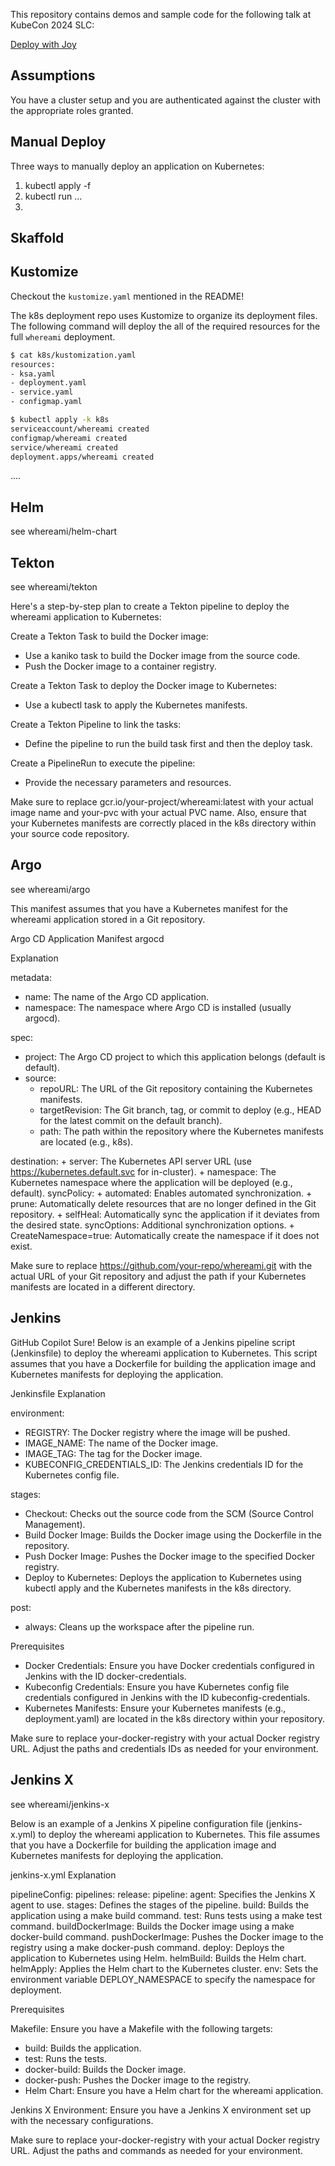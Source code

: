 This repository contains demos and sample code for the 
following talk at KubeCon 2024 SLC: 

[Deploy with Joy](https://events.linuxfoundation.org/kubecon-cloudnativecon-north-america/program/schedule/)

## Assumptions
You have a cluster setup and you are authenticated against the cluster with the appropriate roles granted. 

## Manual Deploy 
Three ways to manually deploy an application on Kubernetes:

1.  kubectl apply -f <yaml file> 
2. kubectl run ... 
3. 

## Skaffold 

## Kustomize 
Checkout the `kustomize.yaml` mentioned in the README!

The k8s deployment repo uses Kustomize to organize its deployment files. The following command will deploy the all of the required resources for the full `whereami` deployment.

```bash
$ cat k8s/kustomization.yaml
resources:
- ksa.yaml
- deployment.yaml
- service.yaml
- configmap.yaml

$ kubectl apply -k k8s
serviceaccount/whereami created
configmap/whereami created
service/whereami created
deployment.apps/whereami created
```

....

## Helm
see whereami/helm-chart  

## Tekton
see whereami/tekton

Here's a step-by-step plan to create a Tekton pipeline to deploy the whereami application to Kubernetes:

Create a Tekton Task to build the Docker image:
+ Use a kaniko task to build the Docker image from the source code.
+ Push the Docker image to a container registry.

Create a Tekton Task to deploy the Docker image to Kubernetes:
+ Use a kubectl task to apply the Kubernetes manifests.

Create a Tekton Pipeline to link the tasks:
+ Define the pipeline to run the build task first and then the deploy task.

Create a PipelineRun to execute the pipeline:
+ Provide the necessary parameters and resources.

Make sure to replace gcr.io/your-project/whereami:latest with your actual image name and your-pvc with your actual PVC name. Also, ensure that your Kubernetes manifests are correctly placed in the k8s directory within your source code repository.

## Argo
see whereami/argo

This manifest assumes that you have a Kubernetes manifest for the whereami application stored in a Git repository.

Argo CD Application Manifest
argocd

Explanation

metadata:

+ name: The name of the Argo CD application.
+ namespace: The namespace where Argo CD is installed (usually argocd).

spec:

+ project: The Argo CD project to which this application belongs (default is default).
+ source:
    + repoURL: The URL of the Git repository containing the Kubernetes manifests.
    + targetRevision: The Git branch, tag, or commit to deploy (e.g., HEAD for the latest commit on the default branch).
    + path: The path within the repository where the Kubernetes manifests are located (e.g., k8s).

destination:
    + server: The Kubernetes API server URL (use https://kubernetes.default.svc for in-cluster).
    + namespace: The Kubernetes namespace where the application will be deployed (e.g., default).
syncPolicy:
    + automated: Enables automated synchronization.
    + prune: Automatically delete resources that are no longer defined in the Git repository.
    + selfHeal: Automatically sync the application if it deviates from the desired state.
syncOptions: Additional synchronization options.
    + CreateNamespace=true: Automatically create the namespace if it does not exist.

Make sure to replace https://github.com/your-repo/whereami.git with the actual URL of your Git repository and adjust the path if your Kubernetes manifests are located in a different directory.

## Jenkins

GitHub Copilot
Sure! Below is an example of a Jenkins pipeline script (Jenkinsfile) to deploy the whereami application to Kubernetes. This script assumes that you have a Dockerfile for building the application image and Kubernetes manifests for deploying the application.

Jenkinsfile
Explanation

environment:

+ REGISTRY: The Docker registry where the image will be pushed.
+ IMAGE_NAME: The name of the Docker image.
+ IMAGE_TAG: The tag for the Docker image.
+ KUBECONFIG_CREDENTIALS_ID: The Jenkins credentials ID for the Kubernetes config file.

stages:

+ Checkout: Checks out the source code from the SCM (Source Control Management).
+ Build Docker Image: Builds the Docker image using the Dockerfile in the repository.
+ Push Docker Image: Pushes the Docker image to the specified Docker registry.
+ Deploy to Kubernetes: Deploys the application to Kubernetes using kubectl apply and the Kubernetes manifests in the k8s directory.

post:

+ always: Cleans up the workspace after the pipeline run.

Prerequisites

+ Docker Credentials: Ensure you have Docker credentials configured in Jenkins with the ID docker-credentials.
+ Kubeconfig Credentials: Ensure you have Kubernetes config file credentials configured in Jenkins with the ID kubeconfig-credentials.
+ Kubernetes Manifests: Ensure your Kubernetes manifests (e.g., deployment.yaml) are located in the k8s directory within your repository.

Make sure to replace your-docker-registry with your actual Docker registry URL. Adjust the paths and credentials IDs as needed for your environment.


## Jenkins X

see whereami/jenkins-x 

Below is an example of a Jenkins X pipeline configuration file (jenkins-x.yml) to deploy the whereami application to Kubernetes. This file assumes that you have a Dockerfile for building the application image and Kubernetes manifests for deploying the application.

jenkins-x.yml Explanation

pipelineConfig:
    pipelines:
        release:
            pipeline:
                agent: Specifies the Jenkins X agent to use.
                stages: Defines the stages of the pipeline.
                    build: Builds the application using a make build command.
                    test: Runs tests using a make test command.
                    buildDockerImage: Builds the Docker image using a make docker-build command.
                    pushDockerImage: Pushes the Docker image to the registry using a make docker-push command.
                    deploy: Deploys the application to Kubernetes using Helm.
                        helmBuild: Builds the Helm chart.
                        helmApply: Applies the Helm chart to the Kubernetes cluster.
                        env: Sets the environment variable DEPLOY_NAMESPACE to specify the namespace for deployment.

Prerequisites

Makefile: Ensure you have a Makefile with the following targets:

+ build: Builds the application.
+ test: Runs the tests.
+ docker-build: Builds the Docker image.
+ docker-push: Pushes the Docker image to the registry.
+ Helm Chart: Ensure you have a Helm chart for the whereami application.

Jenkins X Environment: Ensure you have a Jenkins X environment set up with the necessary configurations.

Make sure to replace your-docker-registry with your actual Docker registry URL. Adjust the paths and commands as needed for your environment.